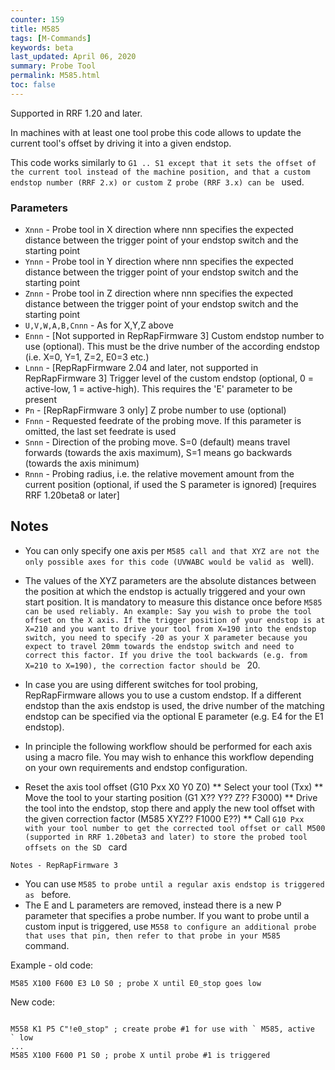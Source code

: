 ```yaml
---
counter: 159
title: M585
tags: [M-Commands] 
keywords: beta 
last_updated: April 06, 2020 
summary: Probe Tool 
permalink: M585.html
toc: false 
---
```



Supported in RRF 1.20 and later.

In machines with at least one tool probe this code allows to update the current tool's offset by driving it into a given endstop.

This code works similarly to ` G1 .. S1 except that it sets the offset of the current tool instead of the machine position, and that a custom endstop number (RRF 2.x) or custom Z probe (RRF 3.x) can be  ` used.

### Parameters

* `Xnnn` - Probe tool in X direction where nnn specifies the expected distance between the trigger point of your endstop switch and the starting point
* `Ynnn` - Probe tool in Y direction where nnn specifies the expected distance between the trigger point of your endstop switch and the starting point
* `Znnn` - Probe tool in Z direction where nnn specifies the expected distance between the trigger point of your endstop switch and the starting point
* `U,V,W,A,B,Cnnn` - As for X,Y,Z above
* `Ennn` - [Not supported in RepRapFirmware 3] Custom endstop number to use (optional). This must be the drive number of the according endstop (i.e. X=0, Y=1, Z=2, E0=3 etc.)
* `Lnnn` -  [RepRapFirmware 2.04 and later, not supported in RepRapFirmware 3] Trigger level of the custom endstop (optional, 0 = active-low, 1 = active-high). This requires the 'E'  parameter to be present
* `Pn` - [RepRapFirmware 3 only] Z probe number to use (optional)
* `Fnnn` - Requested feedrate of the probing move. If this parameter is omitted, the last set feedrate is used
* `Snnn` - Direction of the probing move. S=0 (default) means travel forwards (towards the axis maximum), S=1 means go backwards (towards the axis minimum)
* `Rnnn` - Probing radius, i.e. the relative movement amount from the current position (optional, if used the S parameter is ignored) [requires RRF 1.20beta8 or later]

## Notes

* You can only specify one axis per ` M585 call and that XYZ are not the only possible axes for this code (UVWABC would be valid as  ` well).
* The values of the XYZ parameters are the absolute distances between the position at which the endstop is actually triggered and your own start position. It is mandatory to measure this distance once before ` M585 can be used reliably. An example: Say you wish to probe the tool offset on the X axis. If the trigger position of your endstop is at X=210 and you want to drive your tool from X=190 into the endstop switch, you need to specify -20 as your X parameter because you expect to travel 20mm towards the endstop switch and need to correct this factor. If you drive the tool backwards (e.g. from X=210 to X=190), the correction factor should be  ` 20.
* In case you are using different switches for tool probing, RepRapFirmware allows you to use a custom endstop. If a different endstop than the axis endstop is used, the drive number of the matching endstop can be specified via the optional E parameter (e.g. E4 for the E1 endstop).
* In principle the following workflow should be performed for each axis using a macro file. You may wish to enhance this workflow depending on your own requirements and endstop configuration.

* Reset the axis tool offset (G10 Pxx X0 Y0 Z0)
** Select your tool (Txx)
** Move the tool to your starting position (G1 X?? Y?? Z?? F3000)
** Drive the tool into the endstop, stop there and apply the new tool offset with the given correction factor (M585 XYZ?? F1000 E??)
** Call ` G10 Pxx with your tool number to get the corrected tool offset or call M500 (supported in RRF 1.20beta3 and later) to store the probed tool offsets on the SD  ` card

`Notes - RepRapFirmware 3`

* You can use ` M585 to probe until a regular axis endstop is triggered as  ` before.
* The E and L parameters are removed, instead there is a new P parameter that specifies a probe number. If you want to probe until a custom input is triggered, use ` M558 to configure an additional probe that uses that pin, then refer to that probe in your M585  ` command.

Example - old code:

```
M585 X100 F600 E3 L0 S0 ; probe X until E0_stop goes low
```

New code:

```

M558 K1 P5 C"!e0_stop" ; create probe #1 for use with ` M585, active  ` low
...
M585 X100 F600 P1 S0 ; probe X until probe #1 is triggered

```

